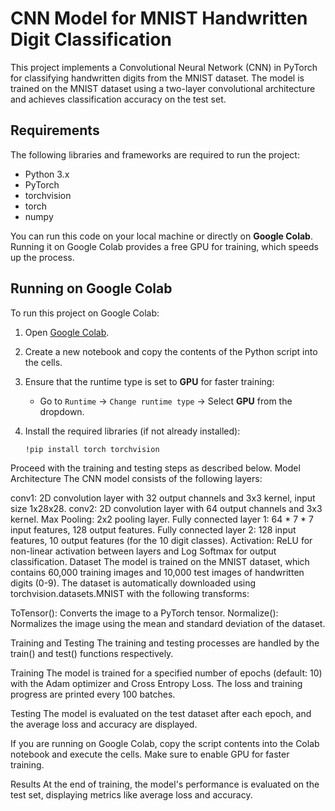 # CNN Model for MNIST Handwritten Digit Classification

This project implements a Convolutional Neural Network (CNN) in PyTorch for classifying handwritten digits from the MNIST dataset. The model is trained on the MNIST dataset using a two-layer convolutional architecture and achieves classification accuracy on the test set.

## Requirements

The following libraries and frameworks are required to run the project:

- Python 3.x
- PyTorch
- torchvision
- torch
- numpy

You can run this code on your local machine or directly on **Google Colab**. Running it on Google Colab provides a free GPU for training, which speeds up the process.

## Running on Google Colab

To run this project on Google Colab:

1. Open [Google Colab](https://colab.research.google.com/).
2. Create a new notebook and copy the contents of the Python script into the cells.
3. Ensure that the runtime type is set to **GPU** for faster training:
   - Go to `Runtime` -> `Change runtime type` -> Select **GPU** from the dropdown.
4. Install the required libraries (if not already installed):

   ```bash
   !pip install torch torchvision
Proceed with the training and testing steps as described below.
Model Architecture
The CNN model consists of the following layers:

conv1: 2D convolution layer with 32 output channels and 3x3 kernel, input size 1x28x28.
conv2: 2D convolution layer with 64 output channels and 3x3 kernel.
Max Pooling: 2x2 pooling layer.
Fully connected layer 1: 64 * 7 * 7 input features, 128 output features.
Fully connected layer 2: 128 input features, 10 output features (for the 10 digit classes).
Activation: ReLU for non-linear activation between layers and Log Softmax for output classification.
Dataset
The model is trained on the MNIST dataset, which contains 60,000 training images and 10,000 test images of handwritten digits (0-9). The dataset is automatically downloaded using torchvision.datasets.MNIST with the following transforms:

ToTensor(): Converts the image to a PyTorch tensor.
Normalize(): Normalizes the image using the mean and standard deviation of the dataset.

Training and Testing
The training and testing processes are handled by the train() and test() functions respectively.

Training
The model is trained for a specified number of epochs (default: 10) with the Adam optimizer and Cross Entropy Loss. The loss and training progress are printed every 100 batches.

Testing
The model is evaluated on the test dataset after each epoch, and the average loss and accuracy are displayed.

If you are running on Google Colab, copy the script contents into the Colab notebook and execute the cells. Make sure to enable GPU for faster training.

Results
At the end of training, the model's performance is evaluated on the test set, displaying metrics like average loss and accuracy.
